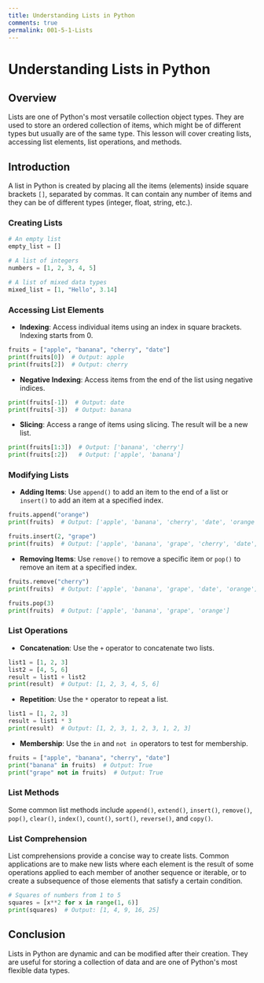 ```yaml
---
title: Understanding Lists in Python
comments: true
permalink: 001-5-1-Lists
---
```


# Understanding Lists in Python

## Overview
Lists are one of Python's most versatile collection object types. They are used to store an ordered collection of items, which might be of different types but usually are of the same type. This lesson will cover creating lists, accessing list elements, list operations, and methods.

## Introduction

A list in Python is created by placing all the items (elements) inside square brackets `[]`, separated by commas. It can contain any number of items and they can be of different types (integer, float, string, etc.).

### Creating Lists

```python
# An empty list
empty_list = []

# A list of integers
numbers = [1, 2, 3, 4, 5]

# A list of mixed data types
mixed_list = [1, "Hello", 3.14]
```

### Accessing List Elements

- **Indexing**: Access individual items using an index in square brackets. Indexing starts from 0.

```python
fruits = ["apple", "banana", "cherry", "date"]
print(fruits[0])  # Output: apple
print(fruits[2])  # Output: cherry
```

- **Negative Indexing**: Access items from the end of the list using negative indices.

```python
print(fruits[-1])  # Output: date
print(fruits[-3])  # Output: banana
```

- **Slicing**: Access a range of items using slicing. The result will be a new list.

```python
print(fruits[1:3])  # Output: ['banana', 'cherry']
print(fruits[:2])   # Output: ['apple', 'banana']
```

### Modifying Lists

- **Adding Items**: Use `append()` to add an item to the end of a list or `insert()` to add an item at a specified index.

```python
fruits.append("orange")
print(fruits)  # Output: ['apple', 'banana', 'cherry', 'date', 'orange']

fruits.insert(2, "grape")
print(fruits)  # Output: ['apple', 'banana', 'grape', 'cherry', 'date', 'orange']
```

- **Removing Items**: Use `remove()` to remove a specific item or `pop()` to remove an item at a specified index.

```python
fruits.remove("cherry")
print(fruits)  # Output: ['apple', 'banana', 'grape', 'date', 'orange']

fruits.pop(3)
print(fruits)  # Output: ['apple', 'banana', 'grape', 'orange']
```

### List Operations

- **Concatenation**: Use the `+` operator to concatenate two lists.

```python
list1 = [1, 2, 3]
list2 = [4, 5, 6]
result = list1 + list2
print(result)  # Output: [1, 2, 3, 4, 5, 6]
```

- **Repetition**: Use the `*` operator to repeat a list.

```python
list1 = [1, 2, 3]
result = list1 * 3
print(result)  # Output: [1, 2, 3, 1, 2, 3, 1, 2, 3]
```

- **Membership**: Use the `in` and `not in` operators to test for membership.

```python
fruits = ["apple", "banana", "cherry", "date"]
print("banana" in fruits)  # Output: True
print("grape" not in fruits)  # Output: True
```

### List Methods

Some common list methods include `append()`, `extend()`, `insert()`, `remove()`, `pop()`, `clear()`, `index()`, `count()`, `sort()`, `reverse()`, and `copy()`.

### List Comprehension

List comprehensions provide a concise way to create lists. Common applications are to make new lists where each element is the result of some operations applied to each member of another sequence or iterable, or to create a subsequence of those elements that satisfy a certain condition.

```python
# Squares of numbers from 1 to 5
squares = [x**2 for x in range(1, 6)]
print(squares)  # Output: [1, 4, 9, 16, 25]
```

## Conclusion

Lists in Python are dynamic and can be modified after their creation. They are useful for storing a collection of data and are one of Python's most flexible data types.